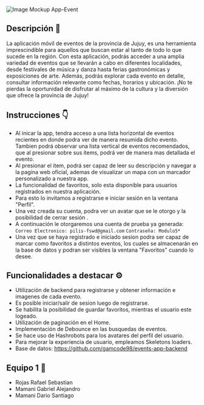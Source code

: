 ![Image Mockup App-Event](https://raw.githubusercontent.com/sebasr41/pilis-fswd-mod5-Rojas-Mamani-Mamani/main/assets/Mockup.png)

## Descripción :blue_book:

La aplicación móvil de eventos de la provincia de Jujuy, es una herramienta imprescindible para aquellos que buscan estar al tanto de todo lo que sucede en la región. Con esta aplicación, podrás acceder a una amplia variedad de eventos que se llevarán a cabo en diferentes localidades, desde festivales de música y danza hasta ferias gastronómicas y exposiciones de arte. Además, podrás explorar cada evento en detalle, consultar información relevante como fechas, horarios y ubicación.
¡No te pierdas la oportunidad de disfrutar al máximo de la cultura y la diversión que ofrece la provincia de Jujuy!

## Instrucciones :point_down:

- Al inicar la app, tendra acceso a una lista horizontal de eventos recientes en donde podra ver de manera resumida dicho evento. Tambien podrá observar una lista vertical de eventos recomendados, que al presionar sobre sus items, podrá ver de manera mas detallada el evento.
- Al presionar el item, podrá ser capaz de leer su descripción y navegar a la pagina web oficial, ademas de visualizar un mapa con un marcador personalizado a nuestra app.
- La funcionalidad de favoritos, solo esta disponible para usuarios registrados en nuestra aplicación. 
- Para esto lo invitamos a registrarse e iniciar sesión en la ventana "Perfil". 
- Una vez creada su cuenta, podra ver un avatar que se le otorgo y la posibilidad de cerrar sesión .
- A continuación le otorgaremos una cuenta de prueba ya generada:
`Correo Electronico: pilis-fswd@gmail.com`
`Contraseña: Modulo5*`
- Una vez que se haya registrado e iniciado sesion podra ser capaz de marcar como favoritos a distintos eventos, los cuales se almacenarán en la base de datos y podran ser visibles la ventana "Favoritos" cuando lo desee.

## Funcionalidades a destacar :gear: 

- Utilización de backend para registrarse y obtener información e imagenes de cada evento.
- Es posible iniciar/salir de sesion luego de registrarse.
- Se habilita la posibilidad de guardar favoritos, mientras el usuario este logeado.
- Utilización de paginación en el Home.
- Implementación de Debounce en las busquedas de eventos.
- Se hace uso de Hashrobots para los avatares del perfil del usuario.
- Para mejorar la experiencia de usuario, empleamos Skeletons loaders.
- Base de datos: <https://github.com/gamcode98/events-app-backend>

## Equipo 1 :mechanical_arm:

- Rojas Rafael Sebastian 
- Mamani Gabriel Alejandro  
- Mamani Dario Santiago
